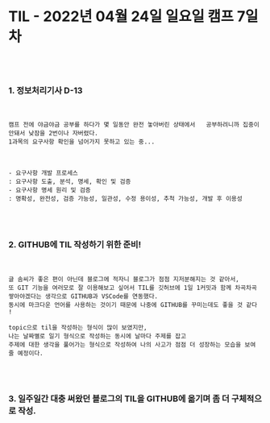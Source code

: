 # TIL - 2022년 04월 24일 일요일 캠프 7일차
<br>
<br>

### 1. 정보처리기사 D-13
<br>

    캠프 전에 야금야금 공부를 하다가 몇 일동안 완전 놓아버린 상태에서   공부하려니까 집중이 안돼서 낮잠을 2번이나 자버렸다.  
    1과목의 요구사항 확인을 넘어가지 못하고 있는 중...  
<br>

    - 요구사항 개발 프로세스   
    : 요구사항 도출, 분석, 명세, 확인 및 검증
    - 요구사항 명세 원리 및 검증   
    : 명확성, 완전성, 검증 가능성, 일관성, 수정 용이성, 추척 가능성, 개발 후 이용성  
<br>
<br>

### 2. GITHUB에 TIL 작성하기 위한 준비!  
<br>

    글 솜씨가 좋은 편이 아닌데 블로그에 적자니 블로그가 점점 지저분해지는 것 같아서,  
    또 GIT 기능을 여러모로 잘 이용해보고 싶어서 TIL를 깃허브에 1일 1커밋과 함께 차곡차곡 쌓아야겠다는 생각으로 GITHUB과 VSCode를 연동했다.   
    동시에 마크다운 언어를 사용하는 것이기 때문에 나중에 GITHUB를 꾸미는데도 좋을 것 같다 !

    topic으로 til을 작성하는 형식이 많이 보였지만,  
    나는 날짜별로 일기 형식으로 작성하는 동시에 날마다 주제를 잡고  
    주제에 대한 생각을 풀어가는 형식으로 작성하여 나의 사고가 점점 더 성장하는 모습을 보여 줄 예정이다. 
<br>
<br>

### 3. 일주일간 대충 써왔던 블로그의 TIL을 GITHUB에 옮기며 좀 더 구체적으로 작성.  
    
